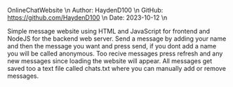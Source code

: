 OnlineChatWebsite \n
Author: HaydenD100 \n
GitHub: https://github.com/HaydenD100 \n
Date: 2023-10-12 \n

Simple message website using HTML and JavaScript for frontend and NodeJS for the backend web server. Send a message by adding your name and then the message you want and press send, if you dont add a name you will be called anonymous. Too recive messages press refresh and any new messages since loading the website will appear. All messages get saved too a text file called chats.txt where you can manually add or remove messages.  



